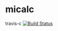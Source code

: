 # micalc

travis-c [![Build Status](https://travis-ci.com/Alejito721/micalc.svg?branch=master)](https://travis-ci.com/Alejito721/micalc)